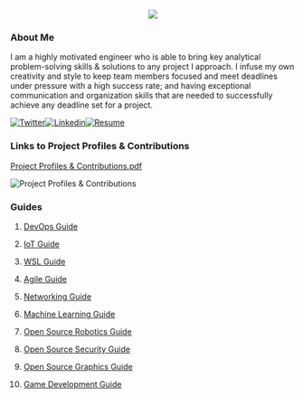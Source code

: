<h1 align="center">
 <img src="https://user-images.githubusercontent.com/45159366/81243342-6c350f00-8fc4-11ea-9037-9cbe0f7bf3ff.png">
</h1>

### About Me
I am a highly motivated engineer who is able to bring key analytical problem-solving skills & solutions to any project I approach. I infuse my own creativity and style to keep team members focused and meet deadlines under pressure with a high success rate; and having exceptional communication and organization skills that are needed to successfully achieve any deadline set for a project. 

[![Twitter](https://user-images.githubusercontent.com/45159366/85232461-d0186900-b3b3-11ea-9aca-2a8f86b47932.png)](https://twitter.com/Miker256)[![Linkedin](https://user-images.githubusercontent.com/45159366/85232462-d27ac300-b3b3-11ea-84bd-db0dc26882ef.png)](https://www.linkedin.com/in/michael-royal-b923b4134/)[![Resume](https://user-images.githubusercontent.com/45159366/85232464-d4448680-b3b3-11ea-80b4-e2955ee390c3.png)](https://github.com/mikeroyal/mikeroyal.github.io/files/4640778/Michael_R_Resume.pdf)

### Links to Project Profiles & Contributions

[Project Profiles & Contributions.pdf](https://github.com/mikeroyal/mikeroyal.github.io/files/4808492/Links.to.Project.Contributions.pdf)

![Project Profiles & Contributions](https://user-images.githubusercontent.com/45159366/85210747-73577880-b2f7-11ea-8727-b64e50f0d0dc.png)

### Guides

1. [DevOps Guide](https://salsa.debian.org/mikeroyal-guest/devops)

2. [IoT Guide](https://github.com/mikeroyal/IoT-Guide)

3. [WSL Guide](https://github.com/mikeroyal/WSL-Guide)

4. [Agile Guide](https://github.com/mikeroyal/Agile-Guide)

5. [Networking Guide](https://github.com/mikeroyal/Networking-Guide)

6. [Machine Learning Guide](https://gitlab.com/maos20008/intro-to-machine-learning)

7. [Open Source Robotics Guide](https://invent.kde.org/mikeroyal/robotics)

8. [Open Source Security Guide](https://salsa.debian.org/mikeroyal-guest/open-source-security-guide)

9. [Open Source Graphics Guide](https://gitlab.com/maos20008/open-source-3d-modeling-guide)

10. [Game Development Guide](https://github.com/mikeroyal/Game-Development-Guide)

